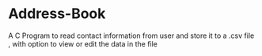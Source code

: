# Address-Book
A C Program to read contact information from user and store it to a .csv file , with option to view or edit the data in the file
